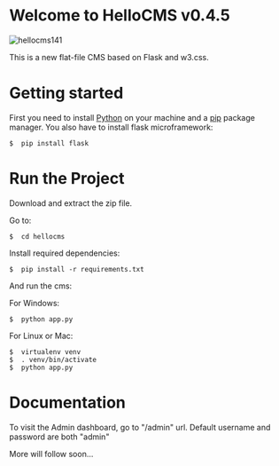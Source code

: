 # Welcome to HelloCMS v0.4.5

![hellocms141](https://cloud.githubusercontent.com/assets/26502453/25579525/fa8bad14-2e78-11e7-90ef-c90a965172f0.JPG)

This is a new flat-file CMS based on Flask and w3.css.

# Getting started

First you need to install [Python](https://www.python.org/downloads/) on your machine and a [pip](https://pip.pypa.io/en/stable/installing/) package manager.
You also have to install flask microframework:

```
$  pip install flask
```

# Run the Project

Download and extract the zip file.

Go to:
```
$  cd hellocms
```
Install required dependencies:
```
$  pip install -r requirements.txt
```
And run the cms:

For Windows:
```
$  python app.py
```
For Linux or Mac:
```
$  virtualenv venv
$  . venv/bin/activate
$  python app.py
```

# Documentation

To visit the Admin dashboard, go to "/admin" url.
Default username and password are both "admin"

More will follow soon...

